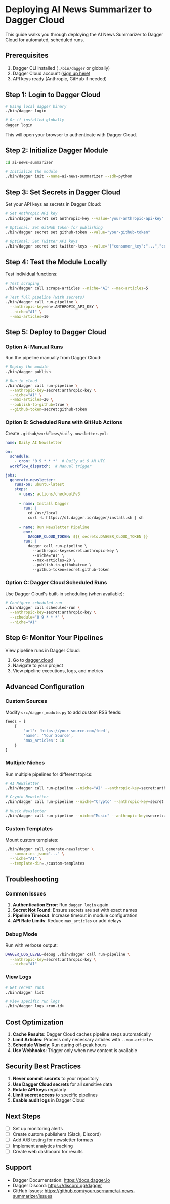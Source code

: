 # Deploying AI News Summarizer to Dagger Cloud

This guide walks you through deploying the AI News Summarizer to Dagger Cloud for automated, scheduled runs.

## Prerequisites

1. Dagger CLI installed (`./bin/dagger` or globally)
2. Dagger Cloud account ([sign up here](https://dagger.cloud))
3. API keys ready (Anthropic, GitHub if needed)

## Step 1: Login to Dagger Cloud

```bash
# Using local dagger binary
./bin/dagger login

# Or if installed globally
dagger login
```

This will open your browser to authenticate with Dagger Cloud.

## Step 2: Initialize Dagger Module

```bash
cd ai-news-summarizer

# Initialize the module
./bin/dagger init --name=ai-news-summarizer --sdk=python
```

## Step 3: Set Secrets in Dagger Cloud

Set your API keys as secrets in Dagger Cloud:

```bash
# Set Anthropic API key
./bin/dagger secret set anthropic-key --value="your-anthropic-api-key"

# Optional: Set GitHub token for publishing
./bin/dagger secret set github-token --value="your-github-token"

# Optional: Set Twitter API keys
./bin/dagger secret set twitter-keys --value='{"consumer_key":"...","consumer_secret":"..."}'
```

## Step 4: Test the Module Locally

Test individual functions:

```bash
# Test scraping
./bin/dagger call scrape-articles --niche="AI" --max-articles=5

# Test full pipeline (with secrets)
./bin/dagger call run-pipeline \
  --anthropic-key=env:ANTHROPIC_API_KEY \
  --niche="AI" \
  --max-articles=10
```

## Step 5: Deploy to Dagger Cloud

### Option A: Manual Runs

Run the pipeline manually from Dagger Cloud:

```bash
# Deploy the module
./bin/dagger publish

# Run in cloud
./bin/dagger call run-pipeline \
  --anthropic-key=secret:anthropic-key \
  --niche="AI" \
  --max-articles=20 \
  --publish-to-github=true \
  --github-token=secret:github-token
```

### Option B: Scheduled Runs with GitHub Actions

Create `.github/workflows/daily-newsletter.yml`:

```yaml
name: Daily AI Newsletter

on:
  schedule:
    - cron: '0 9 * * *'  # Daily at 9 AM UTC
  workflow_dispatch:  # Manual trigger

jobs:
  generate-newsletter:
    runs-on: ubuntu-latest
    steps:
      - uses: actions/checkout@v3
      
      - name: Install Dagger
        run: |
          cd /usr/local
          curl -L https://dl.dagger.io/dagger/install.sh | sh
          
      - name: Run Newsletter Pipeline
        env:
          DAGGER_CLOUD_TOKEN: ${{ secrets.DAGGER_CLOUD_TOKEN }}
        run: |
          dagger call run-pipeline \
            --anthropic-key=secret:anthropic-key \
            --niche="AI" \
            --max-articles=20 \
            --publish-to-github=true \
            --github-token=secret:github-token
```

### Option C: Dagger Cloud Scheduled Runs

Use Dagger Cloud's built-in scheduling (when available):

```bash
# Configure scheduled run
./bin/dagger call scheduled-run \
  --anthropic-key=secret:anthropic-key \
  --schedule="0 9 * * *" \
  --niche="AI"
```

## Step 6: Monitor Your Pipelines

View pipeline runs in Dagger Cloud:

1. Go to [dagger.cloud](https://dagger.cloud)
2. Navigate to your project
3. View pipeline executions, logs, and metrics

## Advanced Configuration

### Custom Sources

Modify `src/dagger_module.py` to add custom RSS feeds:

```python
feeds = [
    {
        'url': 'https://your-source.com/feed',
        'name': 'Your Source',
        'max_articles': 10
    }
]
```

### Multiple Niches

Run multiple pipelines for different topics:

```bash
# AI Newsletter
./bin/dagger call run-pipeline --niche="AI" --anthropic-key=secret:anthropic-key

# Crypto Newsletter  
./bin/dagger call run-pipeline --niche="Crypto" --anthropic-key=secret:anthropic-key

# Music Newsletter
./bin/dagger call run-pipeline --niche="Music" --anthropic-key=secret:anthropic-key
```

### Custom Templates

Mount custom templates:

```bash
./bin/dagger call generate-newsletter \
  --summaries-json="..." \
  --niche="AI" \
  --template-dir=./custom-templates
```

## Troubleshooting

### Common Issues

1. **Authentication Error**: Run `dagger login` again
2. **Secret Not Found**: Ensure secrets are set with exact names
3. **Pipeline Timeout**: Increase timeout in module configuration
4. **API Rate Limits**: Reduce `max_articles` or add delays

### Debug Mode

Run with verbose output:

```bash
DAGGER_LOG_LEVEL=debug ./bin/dagger call run-pipeline \
  --anthropic-key=secret:anthropic-key \
  --niche="AI"
```

### View Logs

```bash
# Get recent runs
./bin/dagger list

# View specific run logs
./bin/dagger logs <run-id>
```

## Cost Optimization

1. **Cache Results**: Dagger Cloud caches pipeline steps automatically
2. **Limit Articles**: Process only necessary articles with `--max-articles`
3. **Schedule Wisely**: Run during off-peak hours
4. **Use Webhooks**: Trigger only when new content is available

## Security Best Practices

1. **Never commit secrets** to your repository
2. **Use Dagger Cloud secrets** for all sensitive data
3. **Rotate API keys** regularly
4. **Limit secret access** to specific pipelines
5. **Enable audit logs** in Dagger Cloud

## Next Steps

- [ ] Set up monitoring alerts
- [ ] Create custom publishers (Slack, Discord)
- [ ] Add A/B testing for newsletter formats
- [ ] Implement analytics tracking
- [ ] Create web dashboard for results

## Support

- Dagger Documentation: https://docs.dagger.io
- Dagger Discord: https://discord.gg/dagger
- GitHub Issues: https://github.com/yourusername/ai-news-summarizer/issues
